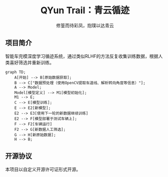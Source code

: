 <div align="center"><h1>QYun Trail：青云循迹</h1></div>
<div align="center">修篁而待彩凤，抱璞以达青云</div>

## 项目简介

智能车完模深度学习循迹系统，通过类似RLHF的方法反复收集训练数据，根据人类喜好筛选并重新训练。

```mermaid
graph TD;
    A[开始] --> B[原始数据获取];
    B --> C["数据预处理（使用OpenCV提取车道线、解析转向角度等信息）"];
    A --> Model;
    Model[模型定义] --> M1[模型初始化];
    M1 --> E;
    C --> E[模型训练];
    E --> E2[新模型];
    E2 --> E3[使用下一轮的新数据继续训练]
    E2 --> F[模型部署于测试车辆上];
    F --> F2[车辆运行]
    F2 --> G[新数据人工筛选];
    G --> H[新原始数据];
    H --> B;
```

## 开源协议

本项目以自定义开源许可证形式开源。


